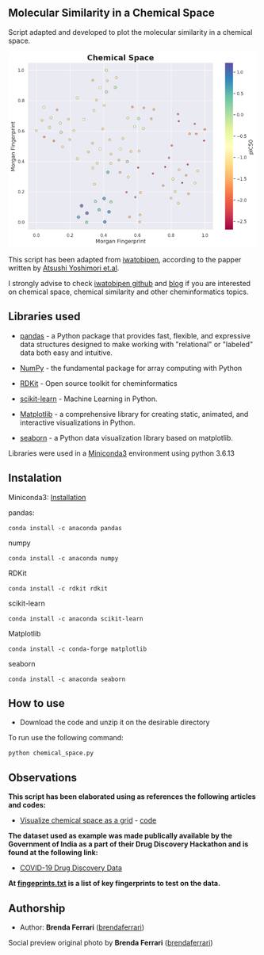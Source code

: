 ## Molecular Similarity in a Chemical Space

Script adapted and developed to plot the molecular similarity in a chemical space.

<img src="resources/images/chemical_space.png" width="500">

This script has been adapted from [iwatobipen](https://gist.github.com/iwatobipen/f8b0e8ea2c872e7ccf34ab472454ce6c#file-chemicalspace_lapjv-ipynb), according to the papper written by [Atsushi Yoshimori et.al](https://pubs.acs.org/doi/pdf/10.1021/acsomega.9b00595). 

I strongly advise to check [iwatobipen github](https://github.com/iwatobipen) and [blog](https://iwatobipen.wordpress.com/) if you are interested on chemical space, chemical similarity and other cheminformatics topics.

## Libraries used

* [pandas](https://pandas.pydata.org/) - a Python package that provides fast, flexible, and expressive data structures designed to make working with "relational" or "labeled" data both easy and intuitive. 

* [NumPy](https://numpy.org/) -  the fundamental package for array computing with Python

* [RDKit](https://www.rdkit.org/) - Open source toolkit for cheminformatics

* [scikit-learn](https://scikit-learn.org/stable/) - Machine Learning in Python.

* [Matplotlib](https://matplotlib.org/) - a comprehensive library for creating static, animated, and interactive visualizations in Python.

* [seaborn](https://seaborn.pydata.org/) - a Python data visualization library based on matplotlib.  


Libraries were used in a [Miniconda3](https://docs.conda.io/en/latest/miniconda.html) environment using python 3.6.13 

## Instalation

Miniconda3: [Installation](https://conda.io/projects/conda/en/latest/user-guide/install/index.html)

pandas:
```
conda install -c anaconda pandas
```
numpy
```
conda install -c anaconda numpy
```
RDKit
```
conda install -c rdkit rdkit
```
scikit-learn
```
conda install -c anaconda scikit-learn
```
Matplotlib
```
conda install -c conda-forge matplotlib
```
seaborn
```
conda install -c anaconda seaborn
```

## How to use

* Download the code and unzip it on the desirable directory

To run use the following command:
```
python chemical_space.py
```


## Observations

**This script has been elaborated using as references the following articles and codes:**

* [Visualize chemical space as a grid](https://iwatobipen.wordpress.com/2019/08/27/visualize-chemical-space-as-a-grid-chemoinformatics-rdkit/) - [code](https://gist.github.com/iwatobipen/f8b0e8ea2c872e7ccf34ab472454ce6c#file-chemicalspace_lapjv-ipynb)

**The dataset used as example was made publically available by the Government of India as a part of their Drug Discovery Hackathon and is found at the following link:**

* [COVID-19 Drug Discovery Data](https://www.kaggle.com/divyansh22/drug-discovery-data?select=DDH+Data.csv)

**At [fingeprints.txt](resources/fingerprints.txt) is a list of key fingerprints to test on the data.**

## Authorship

* Author: **Brenda Ferrari** ([brendaferrari](https://github.com/brendaferrari))

Social preview original photo by **Brenda Ferrari** ([brendaferrari](https://github.com/brendaferrari))